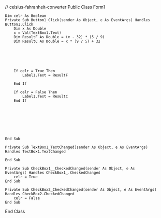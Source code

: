 // celsius-fahranheit-converter
Public Class Form1


    Dim celr As Boolean
    Private Sub Button1_Click(sender As Object, e As EventArgs) Handles Button1.Click
        Dim x As Double
        x = Val(TextBox1.Text)
        Dim ResultF As Double = (x - 32) * (5 / 9)
        Dim ResultC As Double = x * (9 / 5) + 32






        If celr = True Then
            Label1.Text = ResultF

        End If

        If celr = False Then
            Label1.Text = ResultC
        End If








    End Sub

    Private Sub TextBox1_TextChanged(sender As Object, e As EventArgs) Handles TextBox1.TextChanged

    End Sub

    Private Sub CheckBox1__CheckedChanged(sender As Object, e As EventArgs) Handles CheckBox1_.CheckedChanged
        celr = True
    End Sub

    Private Sub CheckBox2_CheckedChanged(sender As Object, e As EventArgs) Handles CheckBox2.CheckedChanged
        celr = False
    End Sub

End Class
